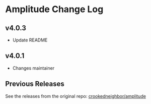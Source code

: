 # Amplitude Change Log

## v4.0.3
- Update README

## v4.0.1
- Changes maintainer

## Previous Releases
See the releases from the original repo: [crookedneighbor/amplitude](https://github.com/crookedneighbor/amplitude/releases)

